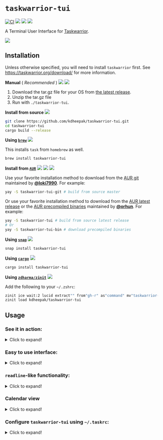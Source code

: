# `taskwarrior-tui`

[![CI](https://github.com/kdheepak/taskwarrior-tui/workflows/CI/badge.svg)](https://github.com/kdheepak/taskwarrior-tui/actions?query=workflow%3ACI)
[![](https://img.shields.io/github/license/kdheepak/taskwarrior-tui)](./LICENSE)
[![](https://img.shields.io/github/v/release/kdheepak/taskwarrior-tui)](https://github.com/kdheepak/taskwarrior-tui/releases/latest)
[![](https://img.shields.io/static/v1?label=platform&message=linux-32%20%7C%20linux-64%20%7C%20osx-64%20%7C%20win-32%20%7C%20win-64&color=lightgrey)](https://github.com/kdheepak/taskwarrior-tui/releases/latest)

A Terminal User Interface for [Taskwarrior](https://taskwarrior.org/).

![](https://user-images.githubusercontent.com/1813121/97066323-acd41500-1571-11eb-90c2-d74faa21e1ad.png)

## Installation

Unless otherwise specified, you will need to install `taskwarrior` first. See <https://taskwarrior.org/download/> for more information.

**Manual** ( _Recommended_ ) [![](https://img.shields.io/github/v/tag/kdheepak/taskwarrior-tui)](https://github.com/kdheepak/taskwarrior-tui/releases/latest) [![](https://img.shields.io/github/downloads/kdheepak/taskwarrior-tui/total)](https://github.com/kdheepak/taskwarrior-tui/releases/latest)

1. Download the tar.gz file for your OS from [the latest release](https://github.com/kdheepak/taskwarrior-tui/releases/latest).
2. Unzip the tar.gz file
3. Run with `./taskwarrior-tui`.

**Install from source** [![](https://img.shields.io/badge/branch-master-red)](https://github.com/kdheepak/taskwarrior-tui)

```bash
git clone https://github.com/kdheepak/taskwarrior-tui.git
cd taskwarrior-tui
cargo build --release
```

**Using [`brew`](https://brew.sh/)** [![](https://img.shields.io/homebrew/v/taskwarrior-tui)](https://formulae.brew.sh/formula/taskwarrior-tui)

This installs `task` from `homebrew` as well.

```bash
brew install taskwarrior-tui
```

**Install from [`AUR`](https://wiki.archlinux.org/index.php/Arch_User_Repository)** [![](https://img.shields.io/aur/version/taskwarrior-tui-git)](https://aur.archlinux.org/packages/taskwarrior-tui-git/) [![](https://img.shields.io/aur/version/taskwarrior-tui)](https://aur.archlinux.org/packages/taskwarrior-tui/) [![](https://img.shields.io/aur/version/taskwarrior-tui-bin)](https://aur.archlinux.org/packages/taskwarrior-tui-bin/)

Use your favorite installation method to download from the [AUR git](https://aur.archlinux.org/packages/taskwarrior-tui-git/) maintained by [**@loki7990**](https://github.com/loki7990). For example:

```bash
yay -S taskwarrior-tui-git # build from source master
```

Or use your favorite installation method to download from the [AUR latest release](https://aur.archlinux.org/packages/taskwarrior-tui/) or the [AUR precompiled binaries](https://aur.archlinux.org/packages/taskwarrior-tui/) maintained by [**@orhun**](https://github.com/orhun). For example:

```bash
yay -S taskwarrior-tui # build from source latest release
# Or
yay -S taskwarrior-tui-bin # download precompiled binaries
```

**Using [`snap`](https://snapcraft.io/)** [![](https://snapcraft.io/taskwarrior-tui/badge.svg)](https://snapcraft.io/taskwarrior-tui)

```bash
snap install taskwarrior-tui
```

**Using [`cargo`](https://crates.io/)** [![](https://img.shields.io/crates/v/taskwarrior-tui)](https://libraries.io/cargo/taskwarrior-tui)

```bash
cargo install taskwarrior-tui
```

**Using [`zdharma/zinit`](https://github.com/zdharma/zinit)** [![](https://img.shields.io/github/v/tag/kdheepak/taskwarrior-tui)](https://github.com/kdheepak/taskwarrior-tui/releases/latest)

Add the following to your `~/.zshrc`:

```zsh
zinit ice wait:2 lucid extract"" from"gh-r" as"command" mv"taskwarrior-tui* -> tt"
zinit load kdheepak/taskwarrior-tui
```

## Usage

### See it in action:

<details>

<summary> Click to expand! </summary>

![](https://user-images.githubusercontent.com/1813121/89620056-4ed64200-d84c-11ea-9153-9e08bc26d3b4.gif)

</details>

### Easy to use interface:

<details>

<summary> Click to expand! </summary>

See [KEYBINDINGS.md](./KEYBINDINGS.md) for full list.

![](https://user-images.githubusercontent.com/1813121/88654924-40896880-d08b-11ea-8709-b29cc970da4c.gif)

</details>

### `readline`-like functionality:

<details>

<summary> Click to expand! </summary>

- `<Ctrl-a>` : Go to beginning of the line
- `<Ctrl-e>` : Go to end of the line
- `<Ctrl-u>` : Delete from beginning of the line
- `<Ctrl-k>` : Delete to end of the line
- `<Ctrl-w>` : Delete previous word

![](https://user-images.githubusercontent.com/1813121/95651612-ce7cc900-0aa8-11eb-8686-42442ed9ee43.gif)

</details>

### Calendar view

<details>

<summary> Click to expand! </summary>

`taskwarrior-tui` supports a Calendar view, which you can get to by hitting the `]` key:

![](https://user-images.githubusercontent.com/1813121/96957124-0c211f00-14b7-11eb-9d29-b3b68420af44.gif)

This highlights the days for your due tasks in a calendar view.
You can configure the number of months in a row by changing the `uda.taskwarrior-tui.calendar.months-per-row` attribute in your `taskrc` file.
See the next section for more information.

You can switch back to the task view by hitting the `[` key.

</details>

### Configure `taskwarrior-tui` using `~/.taskrc`:

<details>

<summary> Click to expand! </summary>

`taskwarrior-tui` reads values from your `taskwarrior`'s `taskrc` file (default: `~/.taskrc`).

![](https://user-images.githubusercontent.com/1813121/96684390-bf173e80-1338-11eb-971c-ae64233d142e.png)

For example, `color.active` is used to style the active task.
If you would like to try it, open your `taskrc` file and change `color.active=white on blue`.

So `color.active` will take precedence over `color.overdue`. You can see what `color.active` is by running `task show color.active` in your favorite shell prompt.

The following color attributes are supported:

```plaintext
color.deleted
color.completed
color.active
color.overdue
color.scheduled
color.due.today
color.due
color.blocked
color.blocking
color.recurring
color.tagged
```

Other `taskwarrior-tui` configuration options are possible using the user defined attribute feature of `taskwarrior`.
All `taskwarrior-tui` specific configuration options will begin with `uda.taskwarrior-tui.`.
The following is a full list of all the options available and their default values implemented by `taskwarrior-tui` if not defined in your `taskrc` file.

```plaintext
uda.taskwarrior-tui.selection.indicator=•
uda.taskwarrior-tui.selection.bold=yes
uda.taskwarrior-tui.selection.italic=no
uda.taskwarrior-tui.selection.dim=no
uda.taskwarrior-tui.selection.blink=no
uda.taskwarrior-tui.calendar.months-per-row=4
uda.taskwarrior-tui.task-report.show-detail=true
```

</details>
